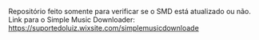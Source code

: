Repositório feito somente para verificar se o SMD está atualizado ou não.
Link para o Simple Music Downloader: https://suportedoluiz.wixsite.com/simplemusicdownloade
